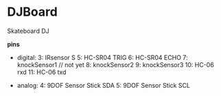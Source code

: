 # DJBoard
Skateboard DJ

**pins** 

- digital: 
	3: IRsensor			 	S
	5: HC-SR04				TRIG 
	6: HC-SR04				ECHO
	7: knockSensor1 // not yet
	8: knockSensor2
	9: knockSensor3
	10: HC-06				rxd
	11: HC-06				txd

- analog:
	4: 9DOF Sensor Stick	SDA
	5: 9DOF Sensor Stick	SCL
